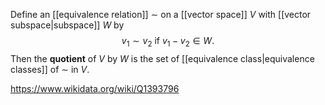 Define an [[equivalence relation]] $\sim$ on a [[vector space]] $V$ with [[vector subspace|subspace]] $W$ by $$v_1 \sim v_2 \text{ if } v_1-v_2 \in W.$$ Then the **quotient** of $V$ by $W$ is the set of [[equivalence class|equivalence classes]] of $\sim$ in $V$. 

https://www.wikidata.org/wiki/Q1393796